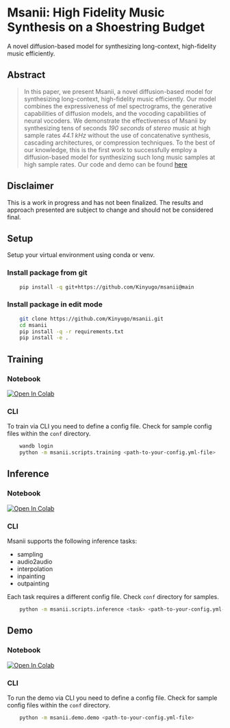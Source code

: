 # Msanii: High Fidelity Music Synthesis on a Shoestring Budget

A novel diffusion-based model for synthesizing long-context, high-fidelity music efficiently.

## Abstract

> In this paper, we present Msanii, a novel diffusion-based model for synthesizing long-context, high-fidelity music efficiently. Our model combines the expressiveness of mel spectrograms, the generative capabilities of diffusion models, and the vocoding capabilities of neural vocoders. We demonstrate the effectiveness of Msanii by synthesizing tens of seconds _190 seconds_ of _stereo_ music at high sample rates _44.1 kHz_ without the use of concatenative synthesis, cascading architectures, or compression techniques. To the best of our knowledge, this is the first work to successfully employ a diffusion-based model for synthesizing such long music samples at high sample rates. Our code and demo can be found [here](https://github.com/Kinyugo/msanii)

## Disclaimer

This is a work in progress and has not been finalized. The results and approach presented are subject to change and should not be considered final.

## Setup

Setup your virtual environment using conda or venv.

### Install package from git

```bash
    pip install -q git+https://github.com/Kinyugo/msanii@main
```

### Install package in edit mode

```bash
    git clone https://github.com/Kinyugo/msanii.git
    cd msanii
    pip install -q -r requirements.txt
    pip install -e .
```

## Training

### Notebook

<a target="_blank" href="https://colab.research.google.com/github/Kinyugo/msanii/blob/main/notebooks/msanii_training.ipynb">
  <img src="https://colab.research.google.com/assets/colab-badge.svg" alt="Open In Colab"/>
</a>

### CLI

To train via CLI you need to define a config file. Check for sample config files within the `conf` directory.

```bash
    wandb login
    python -m msanii.scripts.training <path-to-your-config.yml-file>
```

## Inference

### Notebook

<a target="_blank" href="https://colab.research.google.com/github/Kinyugo/msanii/blob/main/notebooks/msanii_inference.ipynb">
  <img src="https://colab.research.google.com/assets/colab-badge.svg" alt="Open In Colab"/>
</a>

### CLI

Msanii supports the following inference tasks:

- sampling
- audio2audio
- interpolation
- inpainting
- outpainting

Each task requires a different config file. Check `conf` directory for samples.

```bash
    python -m msanii.scripts.inference <task> <path-to-your-config.yml-file>
```

## Demo

### Notebook

<a target="_blank" href="https://colab.research.google.com/github/Kinyugo/msanii/blob/main/notebooks/msanii_demo.ipynb">
  <img src="https://colab.research.google.com/assets/colab-badge.svg" alt="Open In Colab"/>
</a>

### CLI

To run the demo via CLI you need to define a config file. Check for sample config files within the `conf` directory.

```bash
    python -m msanii.demo.demo <path-to-your-config.yml-file>
```
